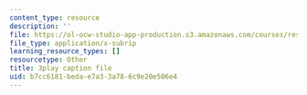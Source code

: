 ```yaml
---
content_type: resource
description: ''
file: https://ol-ocw-studio-app-production.s3.amazonaws.com/courses/res-8-007-cosmic-origin-of-the-chemical-elements-fall-2019/b7cc6181bedae7a33a786c9e20e506e4_lEnolaQmkMw.srt
file_type: application/x-subrip
learning_resource_types: []
resourcetype: Other
title: 3play caption file
uid: b7cc6181-beda-e7a3-3a78-6c9e20e506e4
---
```

